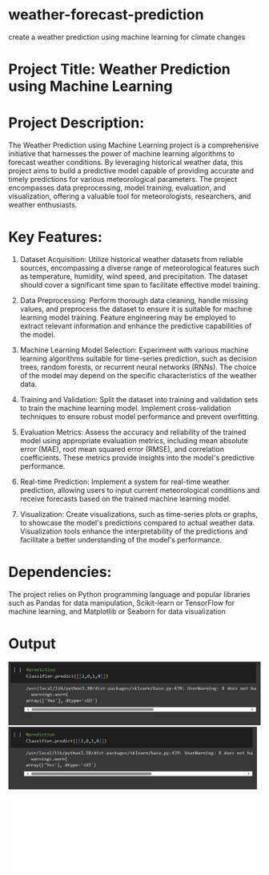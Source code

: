 # weather-forecast-prediction
create a weather prediction using machine learning for climate changes

# Project Title: Weather Prediction using Machine Learning

# Project Description:

The Weather Prediction using Machine Learning project is a comprehensive initiative that harnesses the power of machine learning algorithms to forecast weather conditions. By leveraging historical weather data, this project aims to build a predictive model capable of providing accurate and timely predictions for various meteorological parameters. The project encompasses data preprocessing, model training, evaluation, and visualization, offering a valuable tool for meteorologists, researchers, and weather enthusiasts.

# Key Features:

1. Dataset Acquisition: Utilize historical weather datasets from reliable sources, encompassing a diverse range of meteorological features such as temperature, humidity, wind speed, and precipitation. The dataset should cover a significant time span to facilitate effective model training.

2. Data Preprocessing: Perform thorough data cleaning, handle missing values, and preprocess the dataset to ensure it is suitable for machine learning model training. Feature engineering may be employed to extract relevant information and enhance the predictive capabilities of the model.

3. Machine Learning Model Selection: Experiment with various machine learning algorithms suitable for time-series prediction, such as decision trees, random forests, or recurrent neural networks (RNNs). The choice of the model may depend on the specific characteristics of the weather data.

4. Training and Validation: Split the dataset into training and validation sets to train the machine learning model. Implement cross-validation techniques to ensure robust model performance and prevent overfitting.

5. Evaluation Metrics: Assess the accuracy and reliability of the trained model using appropriate evaluation metrics, including mean absolute error (MAE), root mean squared error (RMSE), and correlation coefficients. These metrics provide insights into the model's predictive performance.

6. Real-time Prediction: Implement a system for real-time weather prediction, allowing users to input current meteorological conditions and receive forecasts based on the trained machine learning model.

7. Visualization: Create visualizations, such as time-series plots or graphs, to showcase the model's predictions compared to actual weather data. Visualization tools enhance the interpretability of the predictions and facilitate a better understanding of the model's performance.

# Dependencies:

The project relies on Python programming language and popular libraries such as Pandas for data manipulation, Scikit-learn or TensorFlow for machine learning, and Matplotlib or Seaborn for data visualization

# Output
![dataset](https://github.com/mohdajnaas/weather-forecast-prediction/blob/73dc7e6ce3dc4dd646a7ddf7519d17b5868585db/image.png)
![prediction](https://github.com/mohdajnaas/weather-forecast-prediction/blob/25d70b08c476ce22bb0a836f05f7fe1c002fafe2/Untitled.png)


